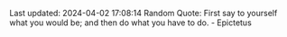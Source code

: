 Last updated: 2024-04-02 17:08:14
Random Quote: First say to yourself what you would be; and then do what you have to do. - Epictetus